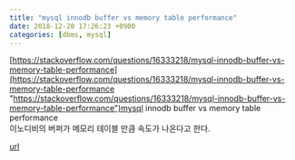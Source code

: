 ```yaml
---
title: "mysql innodb buffer vs memory table performance"
date: 2018-12-20 17:26:23 +0900
categories: [dbms, mysql]
---
```


[https://stackoverflow.com/questions/16333218/mysql-innodb-buffer-vs-memory-table-performance](https://stackoverflow.com/questions/16333218/mysql-innodb-buffer-vs-memory-table-performance "https://stackoverflow.com/questions/16333218/mysql-innodb-buffer-vs-memory-table-performance")mysql innodb buffer vs memory table performance  
이노디비의 버퍼가 메모리 테이블 만큼 속도가 나온다고 한다.


[url](http://www.mins01.com/mh/tech/read/1222)